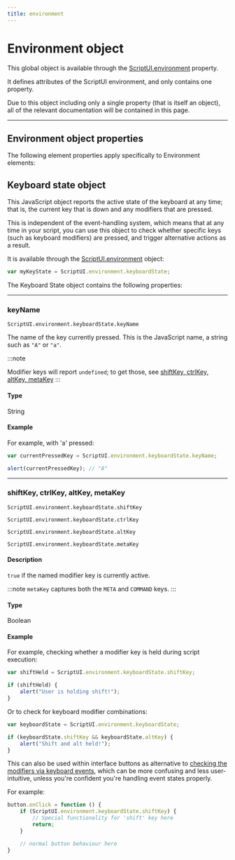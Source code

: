 ```yaml
---
title: environment
---
```

# Environment object

This global object is available through the [ScriptUI.environment](../scriptui-class#scriptuienvironment) property.

It defines attributes of the ScriptUI environment, and only contains one property.

Due to this object including only a single property (that is itself an object), all of the relevant documentation will be contained in this page.

---

## Environment object properties

The following element properties apply specifically to Environment elements:

## Keyboard state object

This JavaScript object reports the active state of the keyboard at any time; that is, the current key that is down and any modifiers that are pressed.

This is independent of the event-handling system, which means that at any time in your script, you can use this object to check whether specific keys (such as keyboard modifiers) are pressed, and trigger alternative actions as a result.

It is available through the [ScriptUI.environment](../scriptui-class#scriptuienvironment) object:

```javascript
var myKeyState = ScriptUI.environment.keyboardState;
```

The Keyboard State object contains the following properties:

---

### keyName

`ScriptUI.environment.keyboardState.keyName`

The name of the key currently pressed. This is the JavaScript name, a string such as `"A"` or `"a"`.

:::note

Modifier keys will report `undefined`; to get those, see [shiftKey, ctrlKey, altKey, metaKey](#shiftkey-ctrlkey-altkey-metakey)
:::


#### Type

String

#### Example

For example, with 'a' pressed:

```javascript
var currentPressedKey = ScriptUI.environment.keyboardState.keyName;

alert(currentPressedKey); // "A"
```

---

### shiftKey, ctrlKey, altKey, metaKey

`ScriptUI.environment.keyboardState.shiftKey`

`ScriptUI.environment.keyboardState.ctrlKey`

`ScriptUI.environment.keyboardState.altKey`

`ScriptUI.environment.keyboardState.metaKey`

#### Description

`true` if the named modifier key is currently active.

:::note
`metaKey` captures both the `META` and `COMMAND` keys.
:::


#### Type

Boolean

#### Example

For example, checking whether a modifier key is held during script execution:

```javascript
var shiftHeld = ScriptUI.environment.keyboardState.shiftKey;

if (shiftHeld) {
    alert("User is holding shift!");
}
```

Or to check for keyboard modifier combinations:

```javascript
var keyboardState = ScriptUI.environment.keyboardState;

if (keyboardState.shiftKey && keyboardState.altKey) {
    alert("Shift and alt held!");
}
```

This can also be used within interface buttons as alternative to [checking the modifiers via keyboard events](../event-handling#getmodifierstate), which can be more confusing and less user-intuitive, unless you're confident you're handling event states properly.

For example:

```javascript
button.onClick = function () {
    if (ScriptUI.environment.keyboardState.shiftKey) {
        // Special functionality for 'shift' key here
        return;
    }

    // normal button behaviour here
}
```
